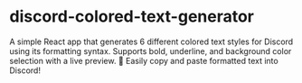 # discord-colored-text-generator
A simple React app that generates 6 different colored text styles for Discord using its formatting syntax. Supports bold, underline, and background color selection with a live preview. 🚀 Easily copy and paste formatted text into Discord!
